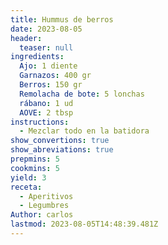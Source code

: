 ```yaml
---
title: Hummus de berros
date: 2023-08-05
header:
  teaser: null
ingredients:
  Ajo: 1 diente
  Garnazos: 400 gr
  Berros: 150 gr
  Remolacha de bote: 5 lonchas
  rábano: 1 ud
  AOVE: 2 tbsp
instructions:
  - Mezclar todo en la batidora
show_convertions: true
show_abreviations: true
prepmins: 5
cookmins: 5
yield: 3
receta:
  - Aperitivos
  - Legumbres
Author: carlos
lastmod: 2023-08-05T14:48:39.481Z
---
```

